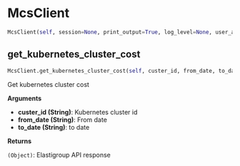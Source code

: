 <h1 id="spotinst_sdk2.clients.mcs.McsClient">McsClient</h1>

```python
McsClient(self, session=None, print_output=True, log_level=None, user_agent=None)
```

<h2 id="spotinst_sdk2.clients.mcs.McsClient.get_kubernetes_cluster_cost">get_kubernetes_cluster_cost</h2>

```python
McsClient.get_kubernetes_cluster_cost(self, custer_id, from_date, to_date)
```

Get kubernetes cluster cost

__Arguments__

- __custer_id (String)__: Kubernetes cluster id
- __from_date (String)__: From date
- __to_date (String)__: to date

__Returns__

`(Object)`: Elastigroup API response

